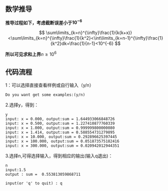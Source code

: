 ## 数学推导

**推导过程如下，考虑截断误差小于$10^{-6}$**

$$
\sum\limits_{k=n}^{\infty}\frac{1}{k(k+x)}<\sum\limits_{k=n}^{\infty}\frac{1}{k^2}<\int\limits_{k=n-1}^{\infty}\frac{1}{k^2}dk=\frac{1}{n-1}<10^{-6}
$$

**所以可见求和上界**$n \geq 10^6$



## 代码流程

1：可以选择直接查看样例或自行输入（y/n）

```shell
Do you want get some examples:(y/n)
```

2.选择y，得到：

```shell
y
input: x = 0.000, output:sum = 1.644933066848726
input: x = 0.500, output:sum = 1.227410877760339
input: x = 1.000, output:sum = 0.999999800000080
input: x = 1.414, output:sum = 0.588554731279895
input: x = 10.000, output:sum = 0.292896625397445
input: x = 100.000, output:sum = 0.051873575182416
input: x = 300.000, output:sum = 0.020942012944351
```

3.选择n,可得选择输入，得到相应的输出(输入q退出)：

```shell
n
input:1.5
output : sum =  0.553813059868711

input(or 'q' to quit) : q
```

